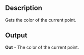 ## Description
Gets the color of the current point.

## Output
**Out** - The color of the current point.